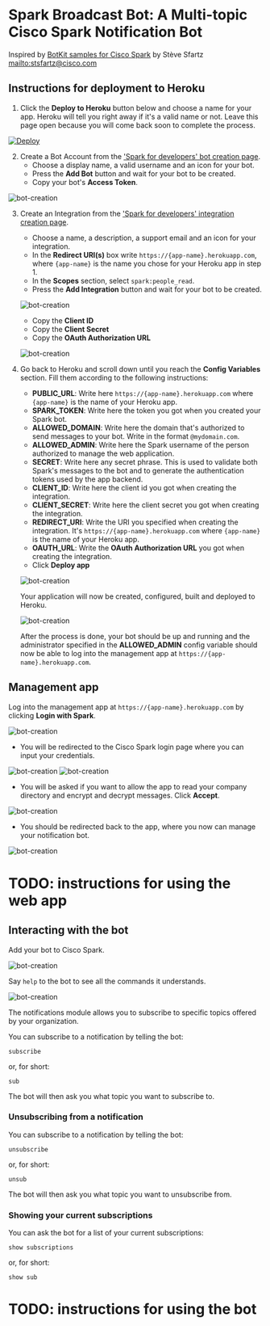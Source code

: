 # Spark Broadcast Bot: A Multi-topic Cisco Spark Notification Bot 

Inspired by [BotKit samples for Cisco Spark](https://github.com/CiscoDevNet/botkit-ciscospark-samples) by Stève Sfartz <mailto:stsfartz@cisco.com>


## Instructions for deployment to Heroku

1. Click the **Deploy to Heroku** button below and choose a name for your app. Heroku will tell you right away if it's a valid name or not. Leave this page open because you will come back soon to complete the process.

[![Deploy](https://www.herokucdn.com/deploy/button.svg)](https://heroku.com/deploy)

2. Create a Bot Account from the ['Spark for developers' bot creation page](https://developer.ciscospark.com/add-bot.html). 
    - Choose a display name, a valid username and an icon for your bot. 
    - Press the **Add Bot** button and wait for your bot to be created. 
    - Copy your bot's **Access Token**.

![bot-creation](docs/img/bot-creation.png)

3. Create an Integration from the ['Spark for developers' integration creation page](https://developer.ciscospark.com/add-integration.html). 
    - Choose a name, a description, a support email and an icon for your integration. 
    - In the **Redirect URI(s)** box write `https://{app-name}.herokuapp.com`, where `{app-name}` is the name you chose for your Heroku app in step 1.
    - In the **Scopes** section, select `spark:people_read`.
    - Press the **Add Integration** button and wait for your bot to be created.

    ![bot-creation](docs/img/integration-creation-1.png)

    - Copy the **Client ID**
    - Copy the **Client Secret**
    - Copy the **OAuth Authorization URL**

     ![bot-creation](docs/img/integration-creation-2.png)

4. Go back to Heroku and scroll down until you reach the **Config Variables** section. Fill them according to the following instructions:
    - **PUBLIC_URL**: Write here `https://{app-name}.herokuapp.com` where `{app-name}` is the name of your Heroku app.
    - **SPARK_TOKEN**: Write here the token you got when you created your Spark bot.
    - **ALLOWED_DOMAIN**: Write here the domain that's authorized to send messages to your bot. Write in the format `@mydomain.com`.
    - **ALLOWED_ADMIN**: Write here the Spark username of the person authorized to manage the web application.
    - **SECRET**: Write here any secret phrase. This is used to validate both Spark's messages to the bot and to generate the authentication tokens used by the app backend.
    - **CLIENT_ID**: Write here the client id you got when creating the integration.
    - **CLIENT_SECRET**: Write here the client secret you got when creating the integration.
    - **REDIRECT_URI**: Write the URI you specified when creating the integration. It's `https://{app-name}.herokuapp.com` where `{app-name}` is the name of your Heroku app.
    - **OAUTH_URL**: Write the **OAuth Authorization URL** you got when creating the integration.
    - Click **Deploy app**

    ![bot-creation](docs/img/heroku-parameters.png)

    Your application will now be created, configured, built and deployed to Heroku. 

    ![bot-creation](docs/img/app-deployment.png)

    After the process is done, your bot should be up and running and the administrator specified in the **ALLOWED_ADMIN** config variable should now be able to log into the management app at `https://{app-name}.herokuapp.com`.




## Management app

Log into the management app at `https://{app-name}.herokuapp.com` by clicking **Login with Spark**.

![bot-creation](docs/img/management-app.png)

- You will be redirected to the Cisco Spark login page where you can input your credentials.

![bot-creation](docs/img/spark-credentials-1.png)
![bot-creation](docs/img/spark-credentials-2.png)

- You will be asked if you want to allow the app to read your company directory and  encrypt and decrypt messages. Click **Accept**.

![bot-creation](docs/img/app-authorization.png)

- You should be redirected back to the app, where you now can manage your notification bot.

![bot-creation](docs/img/logged-into-app.png)

# TODO: instructions for using the web app


## Interacting with the bot

Add your bot to Cisco Spark.

![bot-creation](docs/img/add-bot-to-spark.png)

Say `help` to the bot to see all the commands it understands.

![bot-creation](docs/img/bot-help.png)

The notifications module allows you to subscribe to specific topics offered by your organization.

You can subscribe to a notification by telling the bot:

```
subscribe
```
or, for short:
```
sub
```
The bot will then ask you what topic you want to subscribe to. 

### Unsubscribing from a notification

You can subscribe to a notification by telling the bot:

```
unsubscribe
```
or, for short:
```
unsub
```

The bot will then ask you what topic you want to unsubscribe from. 

### Showing your current subscriptions

You can ask the bot for a list of your current subscriptions:

```
show subscriptions
```
or, for short:
```
show sub
```

# TODO: instructions for using the bot

